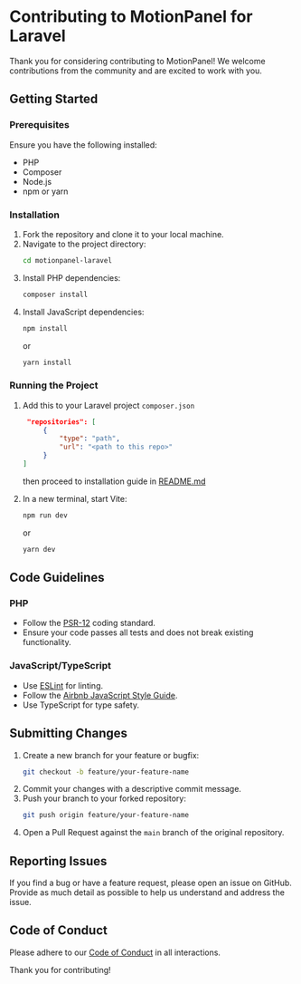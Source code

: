 # Contributing to MotionPanel for Laravel

Thank you for considering contributing to MotionPanel! We welcome contributions from the community and are excited to work with you.

## Getting Started

### Prerequisites

Ensure you have the following installed:

- PHP
- Composer
- Node.js
- npm or yarn

### Installation

1. Fork the repository and clone it to your local machine.
2. Navigate to the project directory:
   ```sh
   cd motionpanel-laravel
   ```
3. Install PHP dependencies:
   ```sh
   composer install
   ```
4. Install JavaScript dependencies:
   ```sh
   npm install
   ```
   or
   ```sh
   yarn install
   ```

### Running the Project

1. Add this to your Laravel project `composer.json`

   ```json
    "repositories": [
        {
            "type": "path",
            "url": "<path to this repo>"
        }
   ]
   ```

   then proceed to installation guide in [README.md](README.md)

2. In a new terminal, start Vite:
   ```sh
   npm run dev
   ```
   or
   ```sh
   yarn dev
   ```

## Code Guidelines

### PHP

- Follow the [PSR-12](https://www.php-fig.org/psr/psr-12/) coding standard.
- Ensure your code passes all tests and does not break existing functionality.

### JavaScript/TypeScript

- Use [ESLint](https://eslint.org/) for linting.
- Follow the [Airbnb JavaScript Style Guide](https://github.com/airbnb/javascript).
- Use TypeScript for type safety.

## Submitting Changes

1. Create a new branch for your feature or bugfix:
   ```sh
   git checkout -b feature/your-feature-name
   ```
2. Commit your changes with a descriptive commit message.
3. Push your branch to your forked repository:
   ```sh
   git push origin feature/your-feature-name
   ```
4. Open a Pull Request against the `main` branch of the original repository.

## Reporting Issues

If you find a bug or have a feature request, please open an issue on GitHub. Provide as much detail as possible to help us understand and address the issue.

## Code of Conduct

Please adhere to our [Code of Conduct](CODE_OF_CONDUCT.md) in all interactions.

Thank you for contributing!
